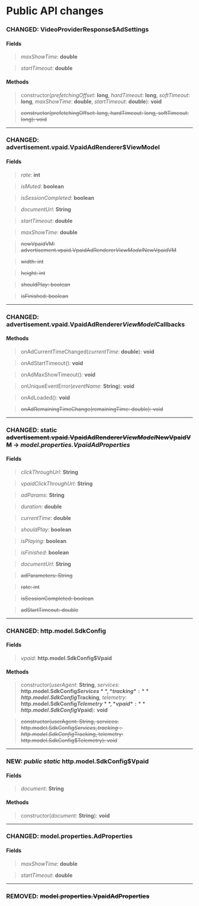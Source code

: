 # Public API changes
### CHANGED:  VideoProviderResponse$AdSettings
#### Fields


> *maxShowTime*: **double**

> *startTimeout*: **double**


#### Methods


> constructor(*prefetchingOffset*: **long**, *hardTimeout*: **long**, *softTimeout*: **long**, *maxShowTime*: **double**, *startTimeout*: **double**): **void**

> ~~constructor(prefetchingOffset: long, hardTimeout: long, softTimeout: long): void~~


-----

### CHANGED:  advertisement.vpaid.VpaidAdRenderer$ViewModel
#### Fields


> *rate*: **int**

> *isMuted*: **boolean**

> *isSessionCompleted*: **boolean**

> *documentUrl*: **String**

> *startTimeout*: **double**

> *maxShowTime*: **double**

> ~~newVpaidVM: advertisement.vpaid.VpaidAdRenderer$ViewModel$NewVpaidVM~~

> ~~width: int~~

> ~~height: int~~

> ~~shouldPlay: boolean~~

> ~~isFinished: boolean~~




-----

### CHANGED:  advertisement.vpaid.VpaidAdRenderer$ViewModel$Callbacks

#### Methods


> onAdCurrentTimeChanged(*currentTime*: **double**): **void**

> onAdStartTimeout(): **void**

> onAdMaxShowTimeout(): **void**

> onUniqueEventError(*eventName*: **String**): **void**

> onAdLoaded(): **void**

> ~~onAdRemainingTimeChange(remainingTime: double): void~~


-----

### CHANGED: static ~~advertisement.vpaid.VpaidAdRenderer$ViewModel$NewVpaidVM~~ -> *model.properties.VpaidAdProperties*
#### Fields


> *clickThroughUrl*: **String**

> *vpaidClickThroughUrl*: **String**

> *adParams*: **String**

> *duration*: **double**

> *currentTime*: **double**

> *shouldPlay*: **boolean**

> *isPlaying*: **boolean**

> *isFinished*: **boolean**

> *documentUrl*: **String**

> ~~adParameters: String~~

> ~~rate: int~~

> ~~isSessionCompleted: boolean~~

> ~~adStartTimeout: double~~




-----

### CHANGED:  http.model.SdkConfig
#### Fields


> *vpaid*: **http.model.SdkConfig$Vpaid**


#### Methods


> constructor(*userAgent*: **String**, *services*: **http.model.SdkConfig$Services**, *tracking*: **http.model.SdkConfig$Tracking**, *telemetry*: **http.model.SdkConfig$Telemetry**, *vpaid*: **http.model.SdkConfig$Vpaid**): **void**

> ~~constructor(userAgent: String, services: http.model.SdkConfig$Services, tracking: http.model.SdkConfig$Tracking, telemetry: http.model.SdkConfig$Telemetry): void~~


-----

### NEW: *public* *static* http.model.SdkConfig$Vpaid
#### Fields


> *document*: **String**


#### Methods


> constructor(*document*: **String**): **void**


-----

### CHANGED:  model.properties.AdProperties
#### Fields


> *maxShowTime*: **double**

> *startTimeout*: **double**




-----

### REMOVED: ~~model.properties.VpaidAdProperties~~
